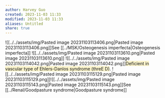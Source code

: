 ```yaml
---
author: Harvey Guo
created: 2023-11-03 11:33
modified: 2023-11-03 11:33
aliases: Untitled
share: true
---
```

![[../../assets/img/Pasted image 20231103113406.png|Pasted image 20231103113406.png]]See [[../MSK/Osteogenesis imperfecta|Osteogenesis imperfecta]]
![[../../assets/img/Pasted image 20231103113610.png|Pasted image 20231103113610.png]]
![[../../assets/img/Pasted image 20231103114042.png|Pasted image 20231103114042.png]]<span style="background:rgba(240, 200, 0, 0.2)">Deficient in vascular type of Ehlers-Danlos syndrome (threE D)</span>.
![[../../assets/img/Pasted image 20231103115129.png|Pasted image 20231103115129.png]]![[../../assets/img/Pasted image 20231103115143.png|Pasted image 20231103115143.png]]See [[../Renal/Goodpasture syndrome|Goodpasture syndrome]]
